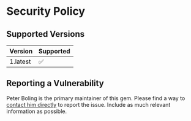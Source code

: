 # Security Policy

## Supported Versions

| Version   | Supported |
|-----------|-----------|
| 1.latest  | ✅         |

## Reporting a Vulnerability

Peter Boling is the primary maintainer of this gem. Please find a way
to [contact him directly](https://railsbling.com/contact) to report the issue. Include as much relevant information as
possible.
